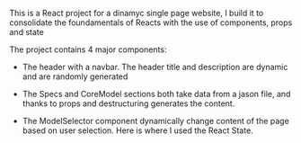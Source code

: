 This is a React project for a dinamyc single page website, I build it to consolidate the foundamentals of Reacts with the use of components, props and state

The project contains 4 major components:

- The header with a navbar. The header title and description are dynamic and are randomly generated

- The Specs and CoreModel sections both take data from a jason file, and thanks to props and destructuring generates the content.

- The ModelSelector component dynamically change content of the page based on user selection. Here is where I used the React State.
